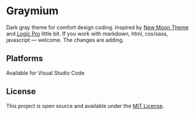 # Graymium

Dark gray theme for comfort design coding. Inspired by [New Moon Theme](https://github.com/taniarascia/new-moon) and [Logic Pro](https://www.apple.com/ua/logic-pro/) little bit. If you work with markdown, html, css/sass, javascript — welcome. The changes are adding.


## Platforms

Available for Visual Studio Code


## License

This project is open source and available under the [MIT License](LICENSE).
